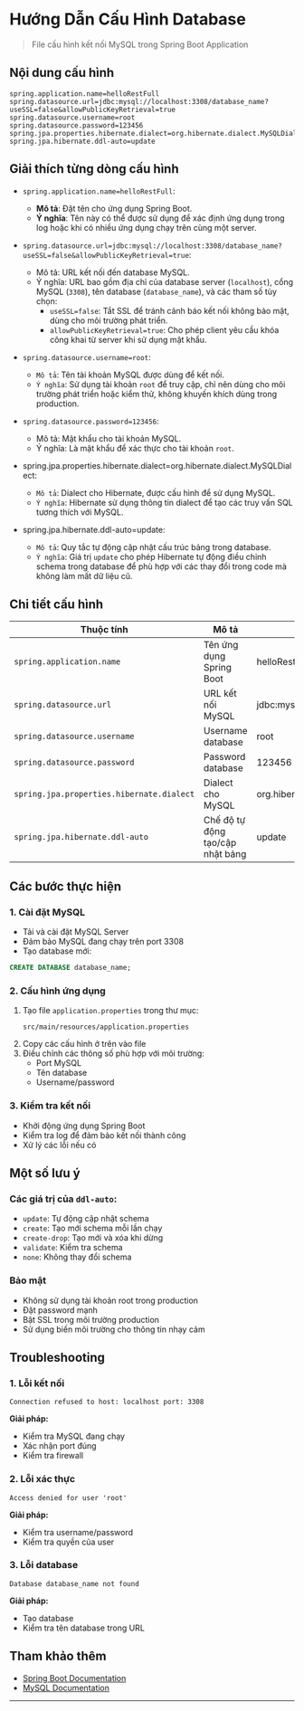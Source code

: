 # Hướng Dẫn Cấu Hình Database

> File cấu hình kết nối MySQL trong Spring Boot Application

## Nội dung cấu hình

```properties
spring.application.name=helloRestFull
spring.datasource.url=jdbc:mysql://localhost:3308/database_name?useSSL=false&allowPublicKeyRetrieval=true
spring.datasource.username=root
spring.datasource.password=123456
spring.jpa.properties.hibernate.dialect=org.hibernate.dialect.MySQLDialect
spring.jpa.hibernate.ddl-auto=update
```

## Giải thích từng dòng cấu hình

- `spring.application.name=helloRestFull`:

  - **Mô tả**: Đặt tên cho ứng dụng Spring Boot.
  - **Ý nghĩa**: Tên này có thể được sử dụng để xác định ứng dụng trong log hoặc khi có nhiều ứng dụng chạy trên cùng một server.

- `spring.datasource.url=jdbc:mysql://localhost:3308/database_name?useSSL=false&allowPublicKeyRetrieval=true`:

  - Mô tả: URL kết nối đến database MySQL.
  - Ý nghĩa: URL bao gồm địa chỉ của database server (`localhost`), cổng MySQL (`3308`), tên database (`database_name`), và các tham số tùy chọn:
    - `useSSL=false`: Tắt SSL để tránh cảnh báo kết nối không bảo mật, dùng cho môi trường phát triển.
    - `allowPublicKeyRetrieval=true`: Cho phép client yêu cầu khóa công khai từ server khi sử dụng mật khẩu.

- `spring.datasource.username=root`:

  - `Mô tả`: Tên tài khoản MySQL được dùng để kết nối.
  - `Ý nghĩa`: Sử dụng tài khoản `root` để truy cập, chỉ nên dùng cho môi trường phát triển hoặc kiểm thử, không khuyến khích dùng trong production.

- `spring.datasource.password=123456`:

  - Mô tả: Mật khẩu cho tài khoản MySQL.
  - Ý nghĩa: Là mật khẩu để xác thực cho tài khoản `root`.

- spring.jpa.properties.hibernate.dialect=org.hibernate.dialect.MySQLDialect:

  - `Mô tả`: Dialect cho Hibernate, được cấu hình để sử dụng MySQL.
  - `Ý nghĩa`: Hibernate sử dụng thông tin dialect để tạo các truy vấn SQL tương thích với MySQL.

- spring.jpa.hibernate.ddl-auto=update:

  - `Mô tả`: Quy tắc tự động cập nhật cấu trúc bảng trong database.
  - `Ý nghĩa`: Giá trị `update` cho phép Hibernate tự động điều chỉnh schema trong database để phù hợp với các thay đổi trong code mà không làm mất dữ liệu cũ.

## Chi tiết cấu hình

| Thuộc tính                                | Mô tả                            | Giá trị mặc định                          |
| ----------------------------------------- | -------------------------------- | ----------------------------------------- |
| `spring.application.name`                 | Tên ứng dụng Spring Boot         | helloRestFull                             |
| `spring.datasource.url`                   | URL kết nối MySQL                | jdbc:mysql://localhost:3308/database_name |
| `spring.datasource.username`              | Username database                | root                                      |
| `spring.datasource.password`              | Password database                | 123456                                    |
| `spring.jpa.properties.hibernate.dialect` | Dialect cho MySQL                | org.hibernate.dialect.MySQLDialect        |
| `spring.jpa.hibernate.ddl-auto`           | Chế độ tự động tạo/cập nhật bảng | update                                    |

## Các bước thực hiện

### 1. Cài đặt MySQL

- Tải và cài đặt MySQL Server
- Đảm bảo MySQL đang chạy trên port 3308
- Tạo database mới:

```sql
CREATE DATABASE database_name;
```

### 2. Cấu hình ứng dụng

1. Tạo file `application.properties` trong thư mục:
   ```
   src/main/resources/application.properties
   ```
2. Copy các cấu hình ở trên vào file
3. Điều chỉnh các thông số phù hợp với môi trường:
   - Port MySQL
   - Tên database
   - Username/password

### 3. Kiểm tra kết nối

- Khởi động ứng dụng Spring Boot
- Kiểm tra log để đảm bảo kết nối thành công
- Xử lý các lỗi nếu có

## Một số lưu ý

### Các giá trị của `ddl-auto`:

- `update`: Tự động cập nhật schema
- `create`: Tạo mới schema mỗi lần chạy
- `create-drop`: Tạo mới và xóa khi dừng
- `validate`: Kiểm tra schema
- `none`: Không thay đổi schema

### Bảo mật

- Không sử dụng tài khoản root trong production
- Đặt password mạnh
- Bật SSL trong môi trường production
- Sử dụng biến môi trường cho thông tin nhạy cảm

## Troubleshooting

### 1. Lỗi kết nối

```
Connection refused to host: localhost port: 3308
```

**Giải pháp:**

- Kiểm tra MySQL đang chạy
- Xác nhận port đúng
- Kiểm tra firewall

### 2. Lỗi xác thực

```
Access denied for user 'root'
```

**Giải pháp:**

- Kiểm tra username/password
- Kiểm tra quyền của user

### 3. Lỗi database

```
Database database_name not found
```

**Giải pháp:**

- Tạo database
- Kiểm tra tên database trong URL

## Tham khảo thêm

- [Spring Boot Documentation](https://docs.spring.io/spring-boot/docs/current/reference/html/application-properties.html)
- [MySQL Documentation](https://dev.mysql.com/doc/)

---
